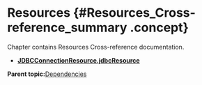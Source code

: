 # Resources {#Resources_Cross-reference_summary .concept}

Chapter contains Resources Cross-reference documentation.

-   **[JDBCConnectionResource.jdbcResource](../../../cross/dependencies/resources/cross_tibco.bwce.sample.binding.rest.BookStore.JDBCConnectionResource.md)**  


**Parent topic:**[Dependencies](../../../cross/dependencies/dependencies.md)


